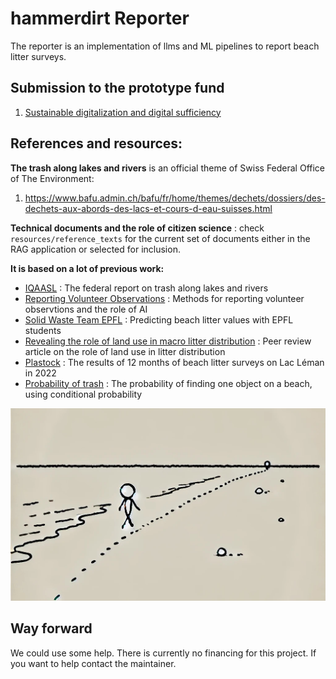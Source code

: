 # hammerdirt Reporter

The reporter is an implementation of llms and ML pipelines to report beach litter surveys. 

## Submission to the prototype fund

1. [Sustainable digitalization and digital sufficiency ](https://prototypefund.opendata.ch/fr/a-propos/prototypes-pour-la-transformation-systemique/)

## References and resources:

**The trash along lakes and rivers** is an official theme of Swiss Federal Office of The Environment:
1. https://www.bafu.admin.ch/bafu/fr/home/themes/dechets/dossiers/des-dechets-aux-abords-des-lacs-et-cours-d-eau-suisses.html

**Technical documents and the role of citizen science** : check `resources/reference_texts` for the current set of documents either in the RAG application or selected for inclusion.

__It is based on a lot of previous work:__

* [IQAASL](https://github.com/hammerdirt-analyst/IQAASL-End-0f-Sampling-2021) : The federal report on trash along lakes and rivers
* [Reporting Volunteer Observations](https://hammerdirt-analyst.github.io/feb_2024/titlepage.html) : Methods for reporting volunteer observtions and the role of AI
* [Solid Waste Team EPFL](https://github.com/hammerdirt-analyst/solid-waste-team) : Predicting beach litter values with EPFL students
* [Revealing the role of land use in macro litter distribution](https://www.sciencedirect.com/science/article/pii/S0269749124016257) : Peer review article on the role of land use in litter distribution
* [Plastock](https://associationsauvegardeleman.github.io/plastock/) : The results of 12 months of beach litter surveys on Lac Léman in 2022
* [Probability of trash](https://github.com/hammerdirt-analyst/finding-one-object) : The probability of finding one object on a beach, using conditional probability

![hammerdirt](resources/images/goodimage.jpeg)


## Way forward

We could use some help. There is currently no financing for this project. If you want to help contact the maintainer.

